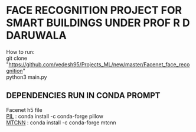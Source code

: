 # FACE RECOGNITION PROJECT FOR SMART BUILDINGS UNDER PROF R D DARUWALA  

How to run:  
git clone "https://github.com/vedesh95/Projects_ML/new/master/Facenet_face_recognition"  
python3 main.py  

## DEPENDENCIES RUN IN CONDA PROMPT  
Facenet h5 file  
[PIL](https://anaconda.org/conda-forge/pillow) : conda install -c conda-forge pillow  
[MTCNN](https://anaconda.org/conda-forge/mtcnn) : conda install -c conda-forge mtcnn

